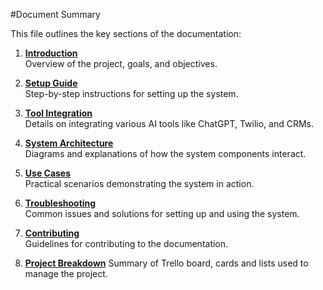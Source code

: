 #Document Summary

This file outlines the key sections of the documentation:

1. **[Introduction](docs/01-Introduction.md)**  
   Overview of the project, goals, and objectives.

2. **[Setup Guide](docs/02-Setup-Guide.md)**  
   Step-by-step instructions for setting up the system.

3. **[Tool Integration](docs/03-Tool-Integration.md)**  
   Details on integrating various AI tools like ChatGPT, Twilio, and CRMs.

4. **[System Architecture](docs/04-System-Architecture.md)**  
   Diagrams and explanations of how the system components interact.

5. **[Use Cases](docs/05-Use-Cases.md)**  
   Practical scenarios demonstrating the system in action.

6. **[Troubleshooting](docs/06-Troubleshooting.md)**  
   Common issues and solutions for setting up and using the system.

7. **[Contributing](docs/07-Contributing.md)**  
   Guidelines for contributing to the documentation.

8. **[Project Breakdown](docs/08-Project-Breakdown)**
   Summary of Trello board, cards and lists used to manage the project.